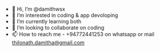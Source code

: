 - 👋 Hi, I’m @damithwsx
- 👀 I’m interested in coding & app devoloping
- 🌱 I’m currently learning both
- 💞️ I’m looking to collaborate on coding
- 📫 How to reach me - +94772441253 on whatsapp or mail thilonath.damitha@gmail.com

<!---
damithwsx/damithwsx is a ✨ special ✨ repository because its `README.md` (this file) appears on your GitHub profile.
You can click the Preview link to take a look at your changes.
--->
